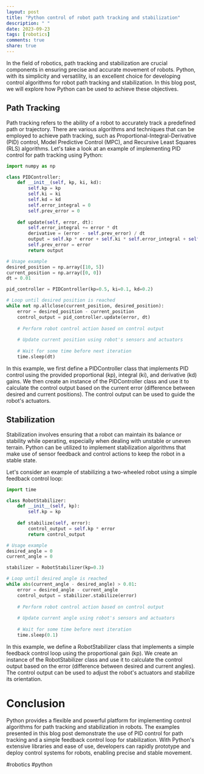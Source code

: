 ```yaml
---
layout: post
title: "Python control of robot path tracking and stabilization"
description: " "
date: 2023-09-23
tags: [robotics]
comments: true
share: true
---
```


In the field of robotics, path tracking and stabilization are crucial components in ensuring precise and accurate movement of robots. Python, with its simplicity and versatility, is an excellent choice for developing control algorithms for robot path tracking and stabilization. In this blog post, we will explore how Python can be used to achieve these objectives.

## Path Tracking

Path tracking refers to the ability of a robot to accurately track a predefined path or trajectory. There are various algorithms and techniques that can be employed to achieve path tracking, such as Proportional-Integral-Derivative (PID) control, Model Predictive Control (MPC), and Recursive Least Squares (RLS) algorithms. Let's take a look at an example of implementing PID control for path tracking using Python:

```python
import numpy as np

class PIDController:
    def __init__(self, kp, ki, kd):
        self.kp = kp
        self.ki = ki
        self.kd = kd
        self.error_integral = 0
        self.prev_error = 0
    
    def update(self, error, dt):
        self.error_integral += error * dt
        derivative = (error - self.prev_error) / dt
        output = self.kp * error + self.ki * self.error_integral + self.kd * derivative
        self.prev_error = error
        return output

# Usage example
desired_position = np.array([10, 5])
current_position = np.array([0, 0])
dt = 0.01

pid_controller = PIDController(kp=0.5, ki=0.1, kd=0.2)

# Loop until desired position is reached
while not np.allclose(current_position, desired_position):
    error = desired_position - current_position
    control_output = pid_controller.update(error, dt)
    
    # Perform robot control action based on control output
    
    # Update current position using robot's sensors and actuators
    
    # Wait for some time before next iteration
    time.sleep(dt)
```

In this example, we first define a PIDController class that implements PID control using the provided proportional (kp), integral (ki), and derivative (kd) gains. We then create an instance of the PIDController class and use it to calculate the control output based on the current error (difference between desired and current positions). The control output can be used to guide the robot's actuators.

## Stabilization

Stabilization involves ensuring that a robot can maintain its balance or stability while operating, especially when dealing with unstable or uneven terrain. Python can be utilized to implement stabilization algorithms that make use of sensor feedback and control actions to keep the robot in a stable state.

Let's consider an example of stabilizing a two-wheeled robot using a simple feedback control loop:

```python
import time

class RobotStabilizer:
    def __init__(self, kp):
        self.kp = kp
    
    def stabilize(self, error):
        control_output = self.kp * error
        return control_output

# Usage example
desired_angle = 0
current_angle = 0

stabilizer = RobotStabilizer(kp=0.3)

# Loop until desired angle is reached
while abs(current_angle - desired_angle) > 0.01:
    error = desired_angle - current_angle
    control_output = stabilizer.stabilize(error)
    
    # Perform robot control action based on control output
    
    # Update current angle using robot's sensors and actuators
    
    # Wait for some time before next iteration
    time.sleep(0.1)
```

In this example, we define a RobotStabilizer class that implements a simple feedback control loop using the proportional gain (kp). We create an instance of the RobotStabilizer class and use it to calculate the control output based on the error (difference between desired and current angles). The control output can be used to adjust the robot's actuators and stabilize its orientation.

# Conclusion

Python provides a flexible and powerful platform for implementing control algorithms for path tracking and stabilization in robots. The examples presented in this blog post demonstrate the use of PID control for path tracking and a simple feedback control loop for stabilization. With Python's extensive libraries and ease of use, developers can rapidly prototype and deploy control systems for robots, enabling precise and stable movement. 

#robotics #python